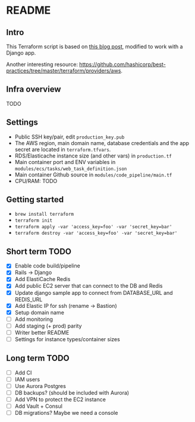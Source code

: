 # README

## Intro

This Terraform script is based on [this blog post](https://thecode.pub/easy-deploy-your-docker-applications-to-aws-using-ecs-and-fargate-a988a1cc842f), modified to work with a Django app.

Another interesting resource: https://github.com/hashicorp/best-practices/tree/master/terraform/providers/aws.

## Infra overview

TODO

## Settings

* Public SSH key/pair, edit `production_key.pub`
* The AWS region, main domain name, database credentials and the app secret are located
in `terraform.tfvars`.
* RDS/Elasticache instance size (and other vars) in `production.tf`
* Main container port and ENV variables in `modules/ecs/tasks/web_task_definition.json`
* Main container Github source in `modules/code_pipeline/main.tf`
* CPU/RAM: TODO

## Getting started

* `brew install terraform`
* `terraform init`
* `terraform apply -var 'access_key=foo' -var 'secret_key=bar'`
* `terraform destroy -var 'access_key=foo' -var 'secret_key=bar'`

## Short term TODO

- [x] Enable code build/pipeline
- [x] Rails -> Django
- [x] Add ElastiCache Redis
- [x] Add public EC2 server that can connect to the DB and Redis
- [x] Update django sample app to connect from DATABASE_URL and REDIS_URL
- [x] Add Elastic IP for ssh (rename -> Bastion)
- [x] Setup domain name
- [ ] Add monitoring
- [ ] Add staging (+ prod) parity
- [ ] Writer better README
- [ ] Settings for instance types/container sizes

## Long term TODO

- [ ] Add CI
- [ ] IAM users
- [ ] Use Aurora Postgres
- [ ] DB backups? (should be included with Aurora)
- [ ] Add VPN to protect the EC2 instance
- [ ] Add Vault + Consul
- [ ] DB migrations? Maybe we need a console

